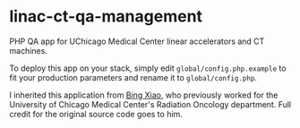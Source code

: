 linac-ct-qa-management
======================

PHP QA app for UChicago Medical Center linear accelerators and CT machines.

To deploy this app on your stack, simply edit `global/config.php.example` to fit your production parameters and rename it to `global/config.php`.

I inherited this application from [Bing Xiao](http://www.linkedin.com/profile/view?id=146802554), who previously worked for the University of Chicago Medical Center's Radiation Oncology department. Full credit for the original source code goes to him.